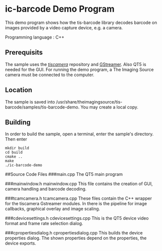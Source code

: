 # ic-barcode Demo Program
This demo program shows how the tis-barcode library decodes barcode on images provided by a video capture device, e.g. a camera.

Programming language : C++

## Prerequisits
The sample uses  the [*tiscamera*](https://github.com/TheImagingSource/tiscamera) repository and  [GStreamer](https://gstreamer.freedesktop.org/).
Also QT5 is needed for the GUI.
For running the demo program, a The Imaging Source camera must be connected to the computer.

## Location
The sample is saved into /usr/share/theimagingsource/tis-barcode/samples/tis-barcode-demo.
You may create a local copy.

## Building
In order to build the sample, open a terminal, enter the sample's directory. Then enter
```
mkdir build
cd build 
cmake ..
make
./ic-barcode-demo
```

##Source Code Files
###main.cpp
The QT5 main program

###mainwindow.h mainwindow.cpp
This file contains the creation of GUI, camera handling and barcode decoding.

###tcamcamera.h tcamcamera.cpp
These files contain the C++ wrapper for the tiscamera Gstreamer modules. In there is the pipeline for image callbacks, graphical overlay and image scaling. 

###cdevicesettings.h cdevicesettings.cpp
This is the QT5 device video format and frame rate selection dialog.

###cpropertiesdialog.h cpropertiesdialog.cpp
This builds the device properties dialog. The shown properties depend on the properties, the device exports.

